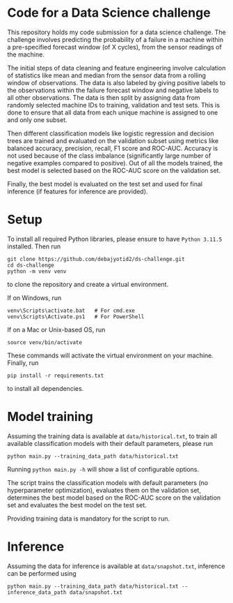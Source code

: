 # Code for a Data Science challenge

This repository holds my code submission for a data science challenge. The challenge involves predicting the probability of a failure in a machine within a pre-specified forecast window (of X cycles), from the sensor readings of the machine. 

The initial steps of data cleaning and feature engineering involve calculation of statistics like mean and median from the sensor data from a rolling window of observations. The data is also labeled by giving positive labels to the observations within the failure forecast window and negative labels to all other observations. The data is then split by assigning data from randomly selected machine IDs to training, validation and test sets. This is done to ensure that all data from each unique machine is assigned to one and only one subset.

Then different classification models like logistic regression and decision trees are trained and evaluated on the validation subset using metrics like balanced accuracy, precision, recall, F1 score and ROC-AUC. Accuracy is not used because of the class imbalance (significantly large number of negative examples compared to positive). Out of all the models trained, the best model is selected based on the ROC-AUC score on the validation set. 

Finally, the best model is evaluated on the test set and used for final inference (if features for inference are provided).

# Setup

To install all required Python libraries, please ensure to have `Python 3.11.5` installed. Then run

```
git clone https://github.com/debajyotid2/ds-challenge.git
cd ds-challenge
python -m venv venv
```

to clone the repository and create a virtual environment.

If on Windows, run

```
venv\Scripts\activate.bat   # For cmd.exe
venv\Scripts\Activate.ps1   # For PowerShell
```

If on a Mac or Unix-based OS, run

```
source venv/bin/activate
```

These commands will activate the virtual environment on your machine. Finally, run

```
pip install -r requirements.txt
```

to install all dependencies.

# Model training

Assuming the training data is available at `data/historical.txt`, to train all available classification models with their default parameters, please run

```
python main.py --training_data_path data/historical.txt
```

Running `python main.py -h` will show a list of configurable options.

The script trains the classification models with default parameters (no hyperparameter optimization), evaluates them on the validation set, determines the best model based on the ROC-AUC score on the validation set and evaluates the best model on the test set.

Providing training data is mandatory for the script to run.

# Inference

Assuming the data for inference is available at `data/snapshot.txt`, inference can be performed using

```
python main.py --training_data_path data/historical.txt --inference_data_path data/snapshot.txt
```
